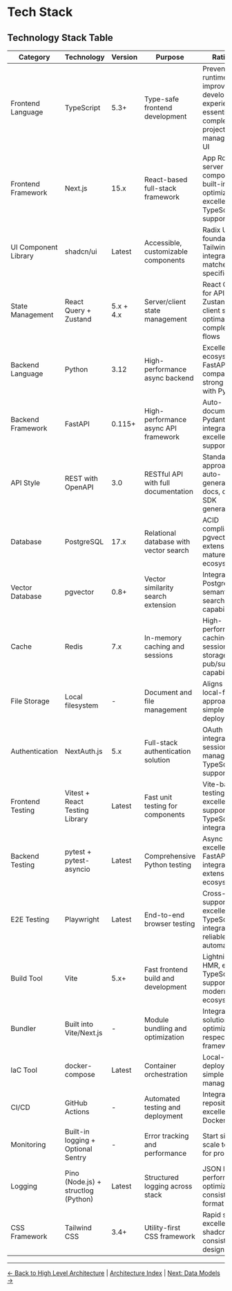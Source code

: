 # Tech Stack

## Technology Stack Table

| Category | Technology | Version | Purpose | Rationale |
|----------|------------|---------|---------|-----------|
| Frontend Language | TypeScript | 5.3+ | Type-safe frontend development | Prevents runtime errors, improves developer experience, essential for complex project management UI |
| Frontend Framework | Next.js | 15.x | React-based full-stack framework | App Router, server components, built-in optimization, excellent TypeScript support |
| UI Component Library | shadcn/ui | Latest | Accessible, customizable components | Radix UI foundation, Tailwind integration, matches PRD specifications |
| State Management | React Query + Zustand | 5.x + 4.x | Server/client state management | React Query for API state, Zustand for client state, optimal for complex data flows |
| Backend Language | Python | 3.12 | High-performance async backend | Excellent AI/ML ecosystem, FastAPI compatibility, strong typing with Pydantic |
| Backend Framework | FastAPI | 0.115+ | High-performance async API framework | Auto-documentation, Pydantic integration, excellent async support |
| API Style | REST with OpenAPI | 3.0 | RESTful API with full documentation | Standard approach, auto-generated docs, client SDK generation |
| Database | PostgreSQL | 17.x | Relational database with vector search | ACID compliance, pgvector extension, mature ecosystem |
| Vector Database | pgvector | 0.8+ | Vector similarity search extension | Integrated with PostgreSQL, semantic search capabilities |
| Cache | Redis | 7.x | In-memory caching and sessions | High-performance caching, session storage, pub/sub capabilities |
| File Storage | Local filesystem | - | Document and file management | Aligns with local-first approach, simple deployment |
| Authentication | NextAuth.js | 5.x | Full-stack authentication solution | OAuth integration, session management, TypeScript support |
| Frontend Testing | Vitest + React Testing Library | Latest | Fast unit testing for components | Vite-based testing, excellent React support, TypeScript integration |
| Backend Testing | pytest + pytest-asyncio | Latest | Comprehensive Python testing | Async support, excellent FastAPI integration, extensive ecosystem |
| E2E Testing | Playwright | Latest | End-to-end browser testing | Cross-browser support, excellent TypeScript integration, reliable automation |
| Build Tool | Vite | 5.x+ | Fast frontend build and development | Lightning-fast HMR, excellent TypeScript support, modern ecosystem |
| Bundler | Built into Vite/Next.js | - | Module bundling and optimization | Integrated solutions, optimized for respective frameworks |
| IaC Tool | docker-compose | Latest | Container orchestration | Local-first deployment, simple service management |
| CI/CD | GitHub Actions | - | Automated testing and deployment | Integrated with repository, excellent Docker support |
| Monitoring | Built-in logging + Optional Sentry | - | Error tracking and performance | Start simple, scale to Sentry for production |
| Logging | Pino (Node.js) + structlog (Python) | Latest | Structured logging across stack | JSON logging, performance-optimized, consistent format |
| CSS Framework | Tailwind CSS | 3.4+ | Utility-first CSS framework | Rapid styling, excellent with shadcn/ui, consistent design system |

---
[← Back to High Level Architecture](high-level-architecture.md) | [Architecture Index](index.md) | [Next: Data Models →](data-models.md)